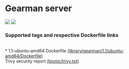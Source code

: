 # Gearman server
[![](https://images.microbadger.com/badges/image/antonchernik/gearman.svg)](https://microbadger.com/images/antonchernik/gearman)
[![](https://images.microbadger.com/badges/version/antonchernik/gearman.svg)](https://microbadger.com/images/antonchernik/gearman)
### Supported tags and respective Dockerfile links
<br/>* 1.1-ubuntu-amd64 Dockerfile [(library/gearman/1.1/ubuntu-amd64/Dockerfile)](https://github.com/antonchernik/docker/blob/gearman-v1.1/library/gearman/1.1/ubuntu-amd64/Dockerfile)<br />Trivy security report [(bionic/trivy.txt)](https://github.com/antonchernik/docker/blob/gearman-v1.1/library/gearman/1.1/ubuntu-amd64/trivy.txt)<br />
